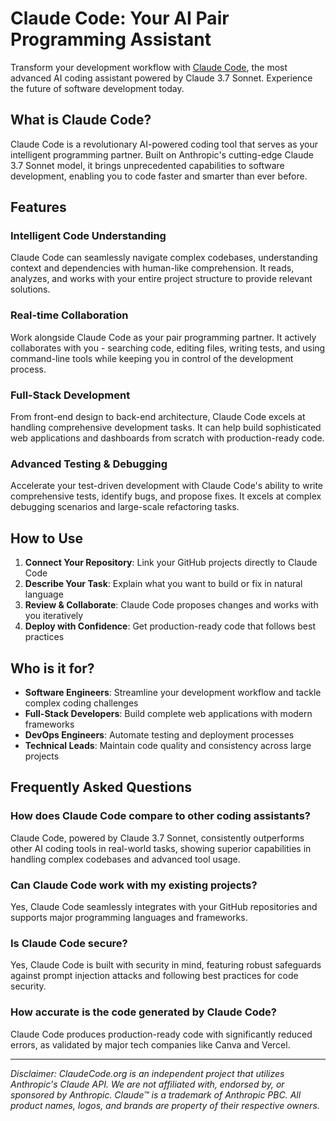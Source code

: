 # Claude Code: Your AI Pair Programming Assistant

Transform your development workflow with [Claude Code](https://claudecode.org), the most advanced AI coding assistant powered by Claude 3.7 Sonnet. Experience the future of software development today.

## What is Claude Code?

Claude Code is a revolutionary AI-powered coding tool that serves as your intelligent programming partner. Built on Anthropic's cutting-edge Claude 3.7 Sonnet model, it brings unprecedented capabilities to software development, enabling you to code faster and smarter than ever before.

## Features

### Intelligent Code Understanding
Claude Code can seamlessly navigate complex codebases, understanding context and dependencies with human-like comprehension. It reads, analyzes, and works with your entire project structure to provide relevant solutions.

### Real-time Collaboration
Work alongside Claude Code as your pair programming partner. It actively collaborates with you - searching code, editing files, writing tests, and using command-line tools while keeping you in control of the development process.

### Full-Stack Development
From front-end design to back-end architecture, Claude Code excels at handling comprehensive development tasks. It can help build sophisticated web applications and dashboards from scratch with production-ready code.

### Advanced Testing & Debugging
Accelerate your test-driven development with Claude Code's ability to write comprehensive tests, identify bugs, and propose fixes. It excels at complex debugging scenarios and large-scale refactoring tasks.

## How to Use

1. **Connect Your Repository**: Link your GitHub projects directly to Claude Code
2. **Describe Your Task**: Explain what you want to build or fix in natural language
3. **Review & Collaborate**: Claude Code proposes changes and works with you iteratively
4. **Deploy with Confidence**: Get production-ready code that follows best practices

## Who is it for?

- **Software Engineers**: Streamline your development workflow and tackle complex coding challenges
- **Full-Stack Developers**: Build complete web applications with modern frameworks
- **DevOps Engineers**: Automate testing and deployment processes
- **Technical Leads**: Maintain code quality and consistency across large projects

## Frequently Asked Questions

### How does Claude Code compare to other coding assistants?
Claude Code, powered by Claude 3.7 Sonnet, consistently outperforms other AI coding tools in real-world tasks, showing superior capabilities in handling complex codebases and advanced tool usage.

### Can Claude Code work with my existing projects?
Yes, Claude Code seamlessly integrates with your GitHub repositories and supports major programming languages and frameworks.

### Is Claude Code secure?
Yes, Claude Code is built with security in mind, featuring robust safeguards against prompt injection attacks and following best practices for code security.

### How accurate is the code generated by Claude Code?
Claude Code produces production-ready code with significantly reduced errors, as validated by major tech companies like Canva and Vercel.

---

*Disclaimer: ClaudeCode.org is an independent project that utilizes Anthropic's Claude API. We are not affiliated with, endorsed by, or sponsored by Anthropic. Claude™ is a trademark of Anthropic PBC. All product names, logos, and brands are property of their respective owners.*
